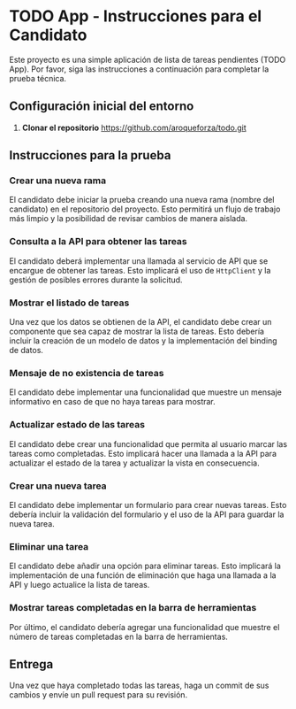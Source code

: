 # TODO App - Instrucciones para el Candidato

Este proyecto es una simple aplicación de lista de tareas pendientes (TODO App). Por favor, siga las instrucciones a continuación para completar la prueba técnica.

## Configuración inicial del entorno

1. **Clonar el repositorio**
    https://github.com/aroqueforza/todo.git

## Instrucciones para la prueba

### Crear una nueva rama

El candidato debe iniciar la prueba creando una nueva rama (nombre del candidato) en el repositorio del proyecto. Esto permitirá un flujo de trabajo más limpio y la posibilidad de revisar cambios de manera aislada.

### Consulta a la API para obtener las tareas

El candidato deberá implementar una llamada al servicio de API que se encargue de obtener las tareas. Esto implicará el uso de `HttpClient` y la gestión de posibles errores durante la solicitud.

### Mostrar el listado de tareas

Una vez que los datos se obtienen de la API, el candidato debe crear un componente que sea capaz de mostrar la lista de tareas. Esto debería incluir la creación de un modelo de datos y la implementación del binding de datos.

### Mensaje de no existencia de tareas

El candidato debe implementar una funcionalidad que muestre un mensaje informativo en caso de que no haya tareas para mostrar.

### Actualizar estado de las tareas

El candidato debe crear una funcionalidad que permita al usuario marcar las tareas como completadas. Esto implicará hacer una llamada a la API para actualizar el estado de la tarea y actualizar la vista en consecuencia.

### Crear una nueva tarea

El candidato debe implementar un formulario para crear nuevas tareas. Esto debería incluir la validación del formulario y el uso de la API para guardar la nueva tarea.

### Eliminar una tarea

El candidato debe añadir una opción para eliminar tareas. Esto implicará la implementación de una función de eliminación que haga una llamada a la API y luego actualice la lista de tareas.

### Mostrar tareas completadas en la barra de herramientas

Por último, el candidato debería agregar una funcionalidad que muestre el número de tareas completadas en la barra de herramientas.

## Entrega

Una vez que haya completado todas las tareas, haga un commit de sus cambios y envíe un pull request para su revisión.
